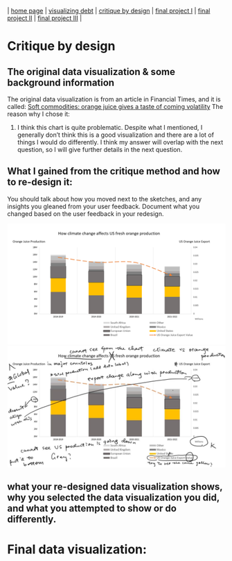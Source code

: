 | [home page](https://luyi-sss.github.io/tswd-portfolio-luyi/) | [visualizing debt](visualizing-government-debt) | [critique by design](critique-by-design) | [final project I](final-project-part-one) | [final project II](final-project-part-two) | [final project III](final-project-part-three) |

# Critique by design

## The original data visualization & some background information
The original data visualization is from an article in Financial Times, and it is called: [Soft commodities: orange juice gives a taste of coming volatility](https://www.ft.com/content/9619df30-cdf7-49ee-abf3-6583f2b0bcf9)
The reason why I chose it:  
1. I think this chart is quite problematic. Despite what I mentioned, I generally don’t think this is a good visualization and there are a lot of things I would do differently. I think my answer will overlap with the next question, so I will give further details in the next question. 


## What I gained from the critique method and how to re-design it: 
You should talk about how you moved next to the sketches, and any insights you gleaned from your user feedback.  Document what you changed based on the user feedback in your redesign. 


![sketch](sketch.png)
![sketch with comments](sketch%20with%20comments%20on.jpg)

## what your re-designed data visualization shows, why you selected the data visualization you did, and what you attempted to show or do differently. 







# Final data visualization:
<div class="flourish-embed flourish-chart" data-src="visualisation/15064760"><script src="https://public.flourish.studio/resources/embed.js"></script></div>

